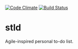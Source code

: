 [![Code Climate](https://codeclimate.com/github/ostapneko/stld.png)](https://codeclimate.com/github/ostapneko/stld)
[![Build Status](https://travis-ci.org/ostapneko/stld.png)](https://travis-ci.org/ostapneko/stld)

stld
====

Agile-inspired personal to-do list.
